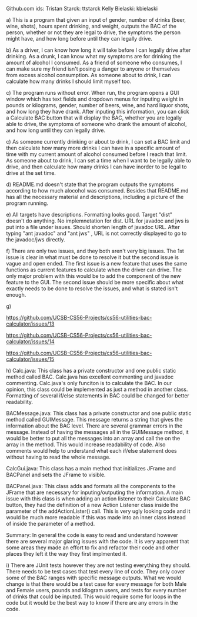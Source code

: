 Github.com ids:
  Tristan Starck: ttstarck
  Kelly Bielaski: kbielaski

a)
  This is a program that given an input of gender, number of drinks (beer, wine, shots), hours spent drinking, and weight,     outputs the BAC of the person, whether or not they are legal to drive, the symptoms the person might have, and how long      before until they can legally drive.

b) 
  As a driver, I can know how long it will take before I can legally drive after drinking.
  As a drunk, I can know what my symptoms are for drinking the amount of alcohol I consumed.
  As a friend of someone who consumes, I can make sure my friend isn't posing a danger to anyone or themselves from excess     alcohol consumption.
  As someone about to drink, I can calculate how many drinks I should limit myself too.
  
c) 
  The program runs without error. When run, the program opens a GUI window which has text fields and dropdown menus for     inputing weight in pounds or kilograms, gender, number of beers, wine, and hard liquor shots, and how long they have drank. After inputing this information, you can click a Calculate BAC button that will display the BAC, whether you are legally able to drive, the symptoms of someone who drank the amount of alcohol, and how long until they can legally drive.
  
c)
  As someone currently drinking or about to drink, I can set a BAC limit and then calculate how many more drinks I can have in a specific amount of time with my current amount of alcohol consumed before I reach that limit.
  As someone about to drink, I can set a time when I want to be legally able to drive, and then calculate how many drinks I can have inorder to be legal to drive at the set time.

d)
  README.md doesn't state that the program outputs the symptoms according to how much alocohol was consumed.
  Besides that README.md has all the necessary material and descriptions, including a picture of the program running.
  
e)
  All targets have descriptions. Formatting looks good.
  Target "dist" doesn't do anything. No implemnetation for dist.
  URL for javadoc and jws is put into a file under issues. Should shorten length of javadoc URL.
  After typing "ant javadoc" and "ant jws" , URL is not correctly displayed to go to the javadoc/jws directly.
  
f)
  There are only two issues, and they both aren't very big issues. The 1st issue is clear in what must be done to resolve it but the second issue is vague and open ended.
  The first issue is a new feature that uses the same functions as current features to calculate when the driver can drive. The only major problem with this would be to add the component of the new feature to the GUI.
  The second issue should be more specific about what exactly needs to be done to resolve the issues, and what is stated isn't enough.
  
g)

  https://github.com/UCSB-CS56-Projects/cs56-utilities-bac-calculator/issues/13

  https://github.com/UCSB-CS56-Projects/cs56-utilities-bac-calculator/issues/14

  https://github.com/UCSB-CS56-Projects/cs56-utilities-bac-calculator/issues/15
  
h)
  Calc.java: This class has a private constructor and one public static method called BAC. Calc.java has excellent commenting and javadoc commenting. Calc.java's only funciton is to calculate the BAC. In our opinion, this class could be implemented as just a method in another class. Formatting of several if/else statements in BAC could be changed for better readability.
  
  BACMessage.java: This class has a private constructor and one public static method called GUIMessage. This message returns a string that gives the information about the BAC level. There are several grammar errors in the message. Instead of having the messages all in the GUIMessage method, it would be better to put all the messages into an array and call the on the array in the method. This would increase readability of code. Also comments would help to understand what each if/else statement does without having to read the whole message.
  
  CalcGui.java: This class has a main method that initializes JFrame and BACPanel and sets the JFrame to visible.
  
  BACPanel.java: This class adds and formats all the components to the JFrame that are necessary for inputing/outputing the information. A main issue with this class is when adding an action listener to their Calculate BAC button, they had the definition of a new Action Listener class inside the parameter of the addActionLister() call. This is very ugly looking code and it would be much more readable if this was made into an inner class instead of inside the parameter of a method.
  
  Summary: In general the code is easy to read and understand however there are several major glaring issues with the code. It is very apparent that some areas they made an effort to fix and refactor their code and other places they left it the way they first implmented it. 
  
i)
  There are JUnit tests however they are not testing everything they should. There needs to be test cases that test every line of code. They only cover some of the BAC ranges with specific message outputs. What we would change is that there would be a test case for every message for both Male and Female users, pounds and kilogram users, and tests for every number of drinks that could be inputed. This would require some for loops in the code but it would be the best way to know if there are any errors in the code.
  
  
